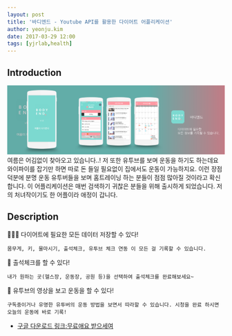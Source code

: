 ```yaml
---
layout: post
title: '바디엔드 - Youtube API를 활용한 다이어트 어플리케이션'
author: yeonju.kim
date: 2017-03-29 12:00
tags: [yjrlab,health]
---
```

## Introduction
![유투브 운동 체크하는 어플리케이션이 있다?!](/files/bodyend_description.png)
여름은 어김없이 찾아오고 있습니다..! 저 또한 유투브를 보며 운동을 하기도 하는데요 와이파이를 잡기만 하면 따로 돈 들일 필요없이 집에서도 운동이 가능하지요. 이런 장점 덕분에 분명 운동 유투버들을 보며 홈트레이닝 하는 분들이 점점 많아질 것이라고 확신합니다. 이 어플리케이션은 매번 검색하기 귀찮은 분들을 위해 출시하게 되었습니다. 저의 처녀작이기도 한 어플이라 애정이 갑니다. 

## Description
🏃🏻‍♀️ 다이어트에 필요한 모든 데이터 저장할 수 있다!

	몸무게, 키, 물마시기, 출석체크, 유투브 체크 연동 이 모든 걸 기록할 수 있습니다.

📍 출석체크를 할 수 있다!

	내가 원하는 곳(헬스장, 운동장, 공원 등)을 선택하여 출석체크를 완료해보세요~

📱 유투브의 영상을 보고 운동을 할 수 있다!

	구독중이거나 유명한 유투버의 운동 방법을 보면서 따라할 수 있습니다. 시청을 완료 하시면 오늘의 운동에 바로 기록!



* [구글 다운로드 링크:무료애요 받으세여](https://play.google.com/store/apps/details?id=net.yeonjukko.bodyend)

